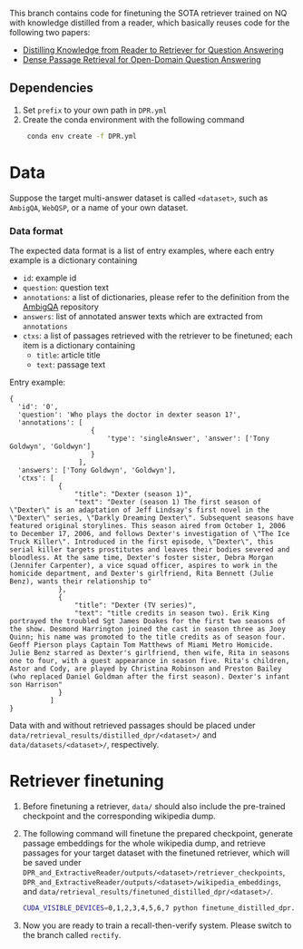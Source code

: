 This branch contains code for finetuning the SOTA retriever trained on NQ with knowledge distilled from a reader, which basically reuses code for the following two papers:
* [Distilling Knowledge from Reader to Retriever for Question Answering][distilled_dpr_repo]
* [Dense Passage Retrieval for Open-Domain Question Answering][dpr_repo]

## Dependencies

1. Set `prefix` to your own path in `DPR.yml`
2. Create the conda environment with the following command
   ```bash
    conda env create -f DPR.yml
    ```

# Data

Suppose the target multi-answer dataset is called `<dataset>`, such as `AmbigQA`, `WebQSP`, or a name of your own dataset.

### Data format

The expected data format is a list of entry examples, where each entry example is a dictionary containing
- `id`: example id
- `question`: question text
- `annotations`: a list of dictionaries, please refer to the definition from the [AmbigQA][ambigqa_repo] repository
- `answers`: list of annotated answer texts which are extracted from `annotations`
- `ctxs`: a list of passages retrieved with the retriever to be finetuned; each item is a dictionary containing
    - `title`: article title
    - `text`: passage text

Entry example:
```
{
  'id': '0',
  'question': 'Who plays the doctor in dexter season 1?',
  'annotations': [
                    {
                        'type': 'singleAnswer', 'answer': ['Tony Goldwyn', 'Goldwyn']
                    }
                 ],
  'answers': ['Tony Goldwyn', 'Goldwyn'],
  'ctxs': [
            {
                "title": "Dexter (season 1)",
                "text": "Dexter (season 1) The first season of \"Dexter\" is an adaptation of Jeff Lindsay's first novel in the \"Dexter\" series, \"Darkly Dreaming Dexter\". Subsequent seasons have featured original storylines. This season aired from October 1, 2006 to December 17, 2006, and follows Dexter's investigation of \"The Ice Truck Killer\". Introduced in the first episode, \"Dexter\", this serial killer targets prostitutes and leaves their bodies severed and bloodless. At the same time, Dexter's foster sister, Debra Morgan (Jennifer Carpenter), a vice squad officer, aspires to work in the homicide department, and Dexter's girlfriend, Rita Bennett (Julie Benz), wants their relationship to"
            },
            {
                "title": "Dexter (TV series)",
                "text": "title credits in season two). Erik King portrayed the troubled Sgt James Doakes for the first two seasons of the show. Desmond Harrington joined the cast in season three as Joey Quinn; his name was promoted to the title credits as of season four. Geoff Pierson plays Captain Tom Matthews of Miami Metro Homicide. Julie Benz starred as Dexter's girlfriend, then wife, Rita in seasons one to four, with a guest appearance in season five. Rita's children, Astor and Cody, are played by Christina Robinson and Preston Bailey (who replaced Daniel Goldman after the first season). Dexter's infant son Harrison"
            }
          ]
}
```

Data with and without retrieved passages should be placed under `data/retrieval_results/distilled_dpr/<dataset>/` and `data/datasets/<dataset>/`, respectively.

# Retriever finetuning

1. Before finetuning a retriever, `data/` should also include the pre-trained checkpoint and the corresponding wikipedia dump.

2. The following command will finetune the prepared checkpoint, generate passage embeddings for the whole wikipedia dump, and retrieve passages for your target dataset with the finetuned retriever, which will be saved under `DPR_and_ExtractiveReader/outputs/<dataset>/retriever_checkpoints`, `DPR_and_ExtractiveReader/outputs/<dataset>/wikipedia_embeddings`, and `data/retrieval_results/finetuned_distilled_dpr/<dataset>/`.
    ```bash
    CUDA_VISIBLE_DEVICES=0,1,2,3,4,5,6,7 python finetune_distilled_dpr.py --dataset <dataset>
    ```

3. Now you are ready to train a recall-then-verify system. Please switch to the branch called `rectify`.

[distilled_dpr_repo]: https://github.com/facebookresearch/FiD
[dpr_repo]: https://github.com/facebookresearch/DPR
[ambigqa_repo]: https://github.com/shmsw25/AmbigQA
